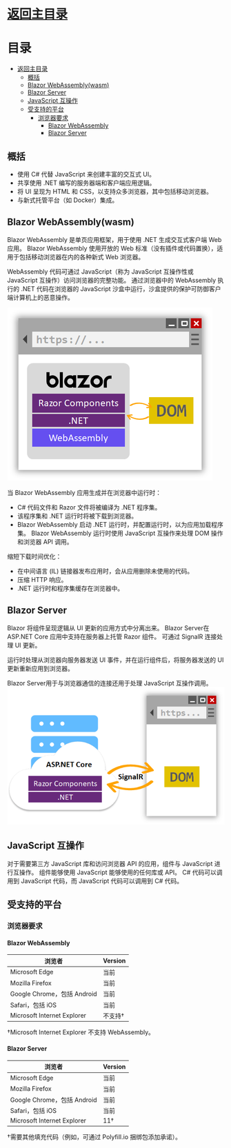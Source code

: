 
# [返回主目录](Readme.md)

# 目录 <!-- omit in toc --> 

- [返回主目录](#返回主目录)
  - [概括](#概括)
  - [Blazor WebAssembly(wasm)](#blazor-webassemblywasm)
  - [Blazor Server](#blazor-server)
  - [JavaScript 互操作](#javascript-互操作)
  - [受支持的平台](#受支持的平台)
    - [浏览器要求](#浏览器要求)
      - [Blazor WebAssembly](#blazor-webassembly)
      - [Blazor Server](#blazor-server-1)

## 概括

- 使用 C# 代替 JavaScript 来创建丰富的交互式 UI。
- 共享使用 .NET 编写的服务器端和客户端应用逻辑。
- 将 UI 呈现为 HTML 和 CSS，以支持众多浏览器，其中包括移动浏览器。
- 与新式托管平台（如 Docker）集成。


## Blazor WebAssembly(wasm)

Blazor WebAssembly 是单页应用框架，用于使用 .NET 生成交互式客户端 Web 应用。 Blazor WebAssembly 使用开放的 Web 标准（没有插件或代码置换），适用于包括移动浏览器在内的各种新式 Web 浏览器。

WebAssembly 代码可通过 JavaScript（称为 JavaScript 互操作性或 JavaScript 互操作）访问浏览器的完整功能。 通过浏览器中的 WebAssembly 执行的 .NET 代码在浏览器的 JavaScript 沙盒中运行，沙盒提供的保护可防御客户端计算机上的恶意操作。

![image](image/blazor-webassembly.png)

当 Blazor WebAssembly 应用生成并在浏览器中运行时：

- C# 代码文件和 Razor 文件将被编译为 .NET 程序集。
- 该程序集和 .NET 运行时将被下载到浏览器。
- Blazor WebAssembly 启动 .NET 运行时，并配置运行时，以为应用加载程序集。 Blazor  WebAssembly 运行时使用 JavaScript 互操作来处理 DOM 操作和浏览器 API 调用。

缩短下载时间优化：
- 在中间语言 (IL) 链接器发布应用时，会从应用删除未使用的代码。
- 压缩 HTTP 响应。
- .NET 运行时和程序集缓存在浏览器中。

## Blazor Server
Blazor 将组件呈现逻辑从 UI 更新的应用方式中分离出来。 Blazor Server在 ASP.NET Core 应用中支持在服务器上托管 Razor 组件。 可通过 SignalR 连接处理 UI 更新。

运行时处理从浏览器向服务器发送 UI 事件，并在运行组件后，将服务器发送的 UI 更新重新应用到浏览器。

Blazor Server用于与浏览器通信的连接还用于处理 JavaScript 互操作调用。
![image](image/blazor-server.png)

## JavaScript 互操作
对于需要第三方 JavaScript 库和访问浏览器 API 的应用，组件与 JavaScript 进行互操作。 组件能够使用 JavaScript 能够使用的任何库或 API。 C# 代码可以调用到 JavaScript 代码，而 JavaScript 代码可以调用到 C# 代码。

## 受支持的平台

### 浏览器要求
#### Blazor WebAssembly
浏览者|Version
-|-
Microsoft Edge|	当前
Mozilla Firefox	|当前
Google Chrome，包括 Android	|当前
Safari，包括 iOS	|当前
Microsoft Internet Explorer	|不支持†

†Microsoft Internet Explorer 不支持 WebAssembly。

#### Blazor Server
浏览者|	Version
-|-
Microsoft Edge|	当前
Mozilla Firefox|	当前
Google Chrome，包括 Android|	当前
Safari，包括 iOS	|当前
Microsoft Internet Explorer|11†

†需要其他填充代码（例如，可通过 Polyfill.io 捆绑包添加承诺）。